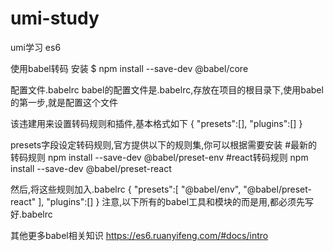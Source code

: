 # umi-study
umi学习
es6

使用babel转码
安装 
$ npm install --save-dev @babel/core

配置文件.babelrc
babel的配置文件是.babelrc,存放在项目的根目录下,使用babel的第一步,就是配置这个文件

该违建用来设置转码规则和插件,基本格式如下
{
  "presets":[],
  "plugins":[]
}

presets字段设定转码规则,官方提供以下的规则集,你可以根据需要安装
#最新的转码规则
npm install --save-dev @babel/preset-env
#react转码规则
npm install --save-dev @babel/preset-react

然后,将这些规则加入.babelrc
{
  "presets":[
  "@babel/env",
  "@babel/preset-react"
 ],
"plugins":[]
}
注意,以下所有的babel工具和模块的而是用,都必须先写好.babelrc

其他更多babel相关知识
https://es6.ruanyifeng.com/#docs/intro